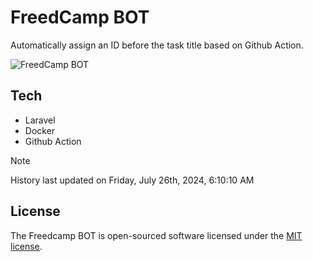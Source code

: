 # FreedCamp BOT

Automatically assign an ID before the task title based on Github Action.

![FreedCamp BOT](https://repository-images.githubusercontent.com/737932867/7d34798b-2680-471c-b089-a78a718d3d6a)

## Tech

- Laravel
- Docker
- Github Action

> [!NOTE]  
> History last updated on Friday, July 26th, 2024, 6:10:10 AM

## License

The Freedcamp BOT is open-sourced software licensed under the [MIT license](https://opensource.org/licenses/MIT).

